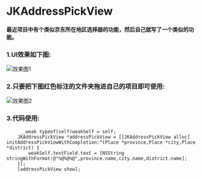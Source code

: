 # JKAddressPickView
#### 最近项目中有个类似京东所在地区选择器的功能，然后自己就写了一个类似的功能。
 
### 1.UI效果如下图:
![效果图1](https://upload-images.jianshu.io/upload_images/3107189-eb4e6efd071a8737.gif?imageMogr2/auto-orient/strip)

### 2.只要把下图红色标注的文件夹拖进自己的项目即可使用:
![效果图2](https://upload-images.jianshu.io/upload_images/3107189-b9789103a52b0044.png?imageMogr2/auto-orient/strip%7CimageView2/2/w/1240)
### 3.代码使用:
```
     __weak typeof(self)weakSelf = self;
    JKAddressPickView *addressPickView = [[JKAddressPickView alloc] initAddressPickViewWithCompletion:^(Place *province,Place *city,Place *district) {
        weakSelf.textField.text = [NSString stringWithFormat:@"%@%@%@",province.name,city.name,district.name];
    }];
    [addressPickView show];

```
